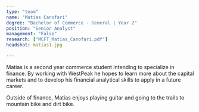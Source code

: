 ```yaml
---
type: "team"
name: "Matias Canofari"
degree: "Bachelor of Commerce - General | Year 2"
position: "Senior Analyst"
management: "False"
research: ["MCFT_Matias_Canofari.pdf"]
headshot: matias1.jpg

---
```


Matias is a second year commerce student intending to specialize in finance. By working with WestPeak he hopes to learn more about the capital markets and to develop his financial analytical skills to apply in a future career.

Outside of finance, Matias enjoys playing guitar and going to the trails to mountain bike and dirt bike.